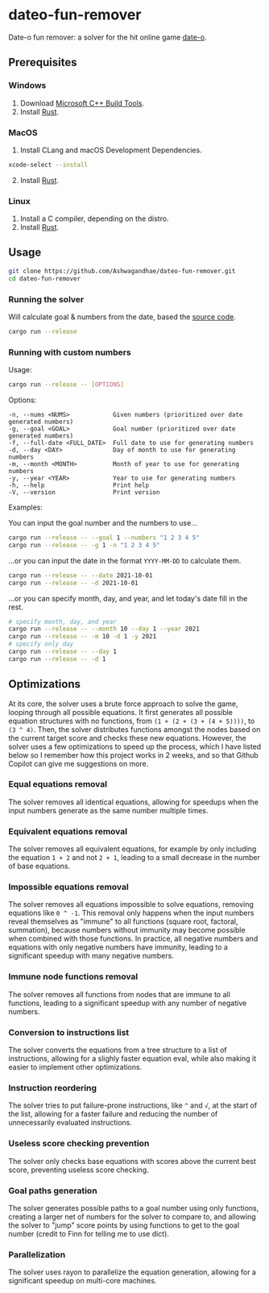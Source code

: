 # dateo-fun-remover

Date-o fun remover: a solver for the hit online game [date-o](https://dateo-math-game.com/).

## Prerequisites

### Windows

1. Download [Microsoft C++ Build Tools](https://visualstudio.microsoft.com/visual-cpp-build-tools/).
2. Install [Rust](https://www.rust-lang.org/tools/install).

### MacOS

1. Install CLang and macOS Development Dependencies.

```bash
xcode-select --install
```

2. Install [Rust](https://www.rust-lang.org/tools/install).

### Linux

1. Install a C compiler, depending on the distro.
2. Install [Rust](https://www.rust-lang.org/tools/install).

## Usage

```bash
git clone https://github.com/Ashwagandhae/dateo-fun-remover.git
cd dateo-fun-remover
```

### Running the solver

Will calculate goal & numbers from the date, based the [source code](https://dateo-math-game.com/setNumbers.js).

```bash
cargo run --release
```

### Running with custom numbers

Usage:

```bash
cargo run --release -- [OPTIONS]
```

Options:

```
-n, --nums <NUMS>            Given numbers (prioritized over date generated numbers)
-g, --goal <GOAL>            Goal number (prioritized over date generated numbers)
-f, --full-date <FULL_DATE>  Full date to use for generating numbers
-d, --day <DAY>              Day of month to use for generating numbers
-m, --month <MONTH>          Month of year to use for generating numbers
-y, --year <YEAR>            Year to use for generating numbers
-h, --help                   Print help
-V, --version                Print version
```

Examples:

You can input the goal number and the numbers to use...

```bash
cargo run --release -- --goal 1 --numbers "1 2 3 4 5"
cargo run --release -- -g 1 -n "1 2 3 4 5"
```

...or you can input the date in the format `YYYY-MM-DD` to calculate them.

```bash
cargo run --release -- --date 2021-10-01
cargo run --release -- -d 2021-10-01
```

...or you can specify month, day, and year, and let today's date fill in the rest.

```bash
# specify month, day, and year
cargo run --release -- --month 10 --day 1 --year 2021
cargo run --release -- -m 10 -d 1 -y 2021
# specify only day
cargo run --release -- --day 1
cargo run --release -- -d 1
```

## Optimizations

At its core, the solver uses a brute force approach to solve the game, looping through all possible equations. It first generates all possible equation structures with no functions, from `(1 + (2 + (3 + (4 + 5))))`, to `(3 ^ 4)`. Then, the solver distributes functions amongst the nodes based on the current target score and checks these new equations. However, the solver uses a few optimizations to speed up the process, which I have listed below so I remember how this project works in 2 weeks, and so that Github Copilot can give me suggestions on more.

### Equal equations removal

The solver removes all identical equations, allowing for speedups when the input numbers generate as the same number multiple times.

### Equivalent equations removal

The solver removes all equivalent equations, for example by only including the equation `1 + 2` and not `2 + 1`, leading to a small decrease in the number of base equations.

### Impossible equations removal

The solver removes all equations impossible to solve equations, removing equations like `0 ^ -1`. This removal only happens when the input numbers reveal themselves as "immune" to all functions (square root, factoral, summation), because numbers without immunity may become possible when combined with those functions. In practice, all negative numbers and equations with only negative numbers have immunity, leading to a significant speedup with many negative numbers.

### Immune node functions removal

The solver removes all functions from nodes that are immune to all functions, leading to a significant speedup with any number of negative numbers.

### Conversion to instructions list

The solver converts the equations from a tree structure to a list of instructions, allowing for a slighly faster equation eval, while also
making it easier to implement other optimizations.

### Instruction reordering

The solver tries to put failure-prone instructions, like `^` and `√`, at the start of the list, allowing for a faster failure and reducing the number of unnecessarily evaluated instructions.

### Useless score checking prevention

The solver only checks base equations with scores above the current best score, preventing useless score checking.

### Goal paths generation

The solver generates possible paths to a goal number using only functions, creating a larger net of numbers for the solver to compare to, and allowing the solver to "jump" score points by using functions to get to the goal number (credit to Finn for telling me to use dict).

### Parallelization

The solver uses rayon to parallelize the equation generation, allowing for a significant speedup on multi-core machines.
